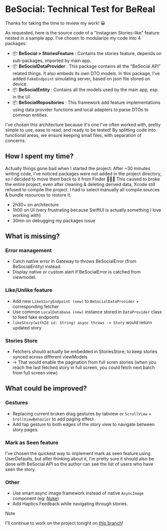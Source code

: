 # BeSocial: Technical Test for BeReal

Thanks for taking the time to review my work! 😀

As requested, here is the source code of a "Instagram Stories-like" feature nested in a sample app.
I've chosen to modularize my code into 4 packages:
- 📦 **BeSocial > StoriesFeature** : Contains the stories feature, depends on sub-packages, imported by main app.
- 📦 **BeSocialDataProvider** : This package contains all the "BeSocial API" related things. It also embeds its own DTO models. In this package, I've added `FakeEndpoint` simulating server, based on json file stored on device.
- 📦 **BeSocialEntity** : Contains all the models used by the main app, esp. in the UI.
- 📦 **BeSocialRepositories** : This framework add feature implementations using data provider functions and local adapters to parse DTOs to common entities.

I've chosen this architecture because it's one I've often worked with, pretty simple to use, ease to read, and ready to be tested!
By splitting code into functional areas, we ensure keeping small files, with separation of concerns.

## How I spent my time?
Actually things gone bad when I started the project:
After ~30 minutes writing code, I've noticed packages were not added in the project directory, so I decided to move them back to it from Finder 🤦🏻‍♂️
This caused to broke the entire project, even after cleaning & deleting derived data, Xcode still refused to compile the project.
I had to select manually all compile sources & bundle resources to restore it.
- 2h30+ on architecture
- 1h00 on UI (very frustrating because SwiftUI is actually something I love working with)
- 30mn on debugging my packages issue

## What is missing?
### Error management
- Catch native error in Gateway to throws BeSocialError (from BeSocialEntity) instead.
- Display native or custom alert if BeSocialError is catched from viewmodel.
### Like/Unlike feature
- Add new `LikeStoryEndpoint (new)` to `BeSocialDataProvider` + corresponding fetcher
- Use common `LocalDatabase (new)` instance stored in `DataProvider` class to feed fake endpoints
- `likeStory(withId id: String) async throws -> Story` would return updated story
### Stories Store
- Fetchers should actually be embedded in StoriesStore, to keep stories synced across different viewModels
- -> That would enable the pagination from full scren stories (when you reach the last fetched story in full screen, you could fetch next batch from full screen view)

## What could be improved?
### Gestures
- Replacing current broken drag gestures by tabview or `ScrollView` + `SrollViewBehavior` to add paging effect
- Add tap gesture to both edges of the story view to navigate between story pages.
### Mark as Seen feature
I've chosen the quickest way to implement mark as seen feature using UserDefaults, but after thinking about it, I'm pretty sure it should also be done with BeSocial API so the author can see the list of users who have seen the story.
### Other
- Use smart async image framework instead of native `AsyncImage` component (eg: [Nuke](https://github.com/kean/Nuke))
- Add Haptics Feedback while navigating through stories.

> [!NOTE]  
> I'll continue to work on the project tonight on [this branch](https://github.com/appcraftconsulting/besocial_technical_test.git)!
